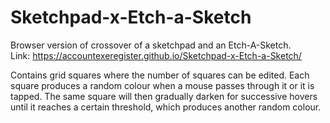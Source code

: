 # Sketchpad-x-Etch-a-Sketch

Browser version of crossover of a sketchpad and an Etch-A-Sketch.  
Link: https://accountexeregister.github.io/Sketchpad-x-Etch-a-Sketch/

Contains grid squares where the number of squares can be edited.
Each square produces a random colour when a mouse passes through it or it is tapped. The same square will then gradually darken for successive hovers until it reaches a certain threshold, which produces another random colour.
